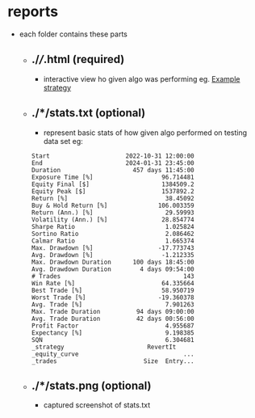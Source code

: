 # reports
- each folder contains these parts
    - ## ./*/*.html  (required)
        - interactive view ho given algo was performing eg. [Example strategy](https://uno-uno.netlify.app) 
    - ## ./*/stats.txt (optional)
        - represent basic stats of how given algo performed on testing data set
        eg: 
        ```
        Start                     2022-10-31 12:00:00
        End                       2024-01-31 23:45:00
        Duration                    457 days 11:45:00
        Exposure Time [%]                   96.714481
        Equity Final [$]                    1384509.2
        Equity Peak [$]                     1537892.2
        Return [%]                           38.45092
        Buy & Hold Return [%]              106.003359
        Return (Ann.) [%]                    29.59993
        Volatility (Ann.) [%]               28.854774
        Sharpe Ratio                         1.025824
        Sortino Ratio                        2.086462
        Calmar Ratio                         1.665374
        Max. Drawdown [%]                  -17.773743
        Avg. Drawdown [%]                   -1.212335
        Max. Drawdown Duration      100 days 18:45:00
        Avg. Drawdown Duration        4 days 09:54:00
        # Trades                                  143
        Win Rate [%]                        64.335664
        Best Trade [%]                      58.950719
        Worst Trade [%]                    -19.360378
        Avg. Trade [%]                       7.901263
        Max. Trade Duration          94 days 09:00:00
        Avg. Trade Duration          42 days 00:56:00
        Profit Factor                        4.955687
        Expectancy [%]                       9.198385
        SQN                                  6.304681
        _strategy                       RevertIt
        _equity_curve                             ...
        _trades                        Size  Entry...
    
    - ## ./*/stats.png (optional)
        - captured screenshot of stats.txt